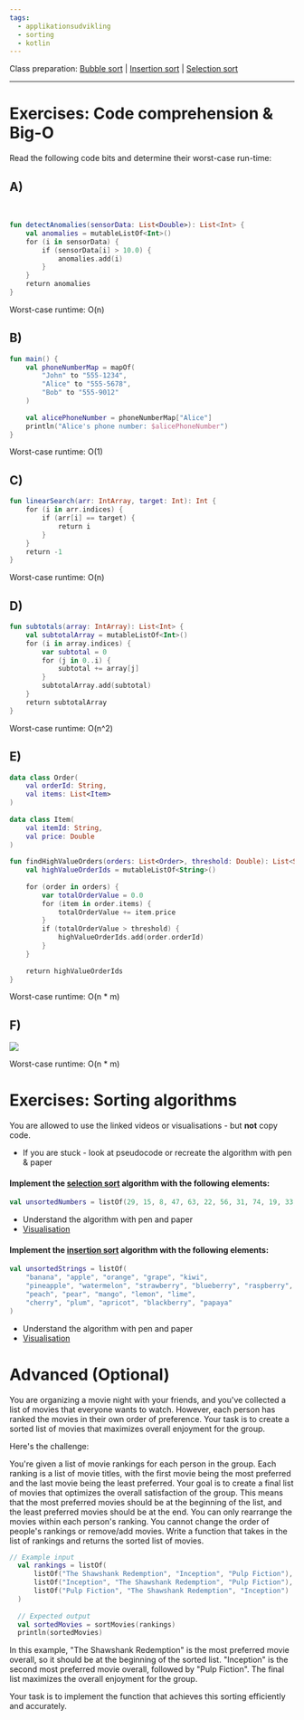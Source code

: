 ```yaml
---
tags:
  - applikationsudvikling
  - sorting
  - kotlin
---
```

Class preparation: [Bubble sort](https://youtu.be/RT-hUXUWQ2I?si=gzVNCZyj4D0chmzD) | [Insertion sort](https://youtu.be/O0VbBkUvriI?si=WMZfxMIHavfkC5wK) | [Selection sort](https://youtu.be/3hH8kTHFw2A?si=bI561cJX1JdWpOu6)
___
# Exercises: Code comprehension & Big-O

Read the following code bits and determine their worst-case run-time:

## **A)**
​
```kotlin
fun detectAnomalies(sensorData: List<Double>): List<Int> {
    val anomalies = mutableListOf<Int>()
    for (i in sensorData) {
        if (sensorData[i] > 10.0) {
            anomalies.add(i)
        }
    }
    return anomalies
}
```

Worst-case runtime: O(n)

## **B)**

```kotlin
fun main() {
    val phoneNumberMap = mapOf(
        "John" to "555-1234",
        "Alice" to "555-5678",
        "Bob" to "555-9012"
    )
​
    val alicePhoneNumber = phoneNumberMap["Alice"]
    println("Alice's phone number: $alicePhoneNumber")
}
```

Worst-case runtime: O(1)

## **C)**

```kotlin
fun linearSearch(arr: IntArray, target: Int): Int {
    for (i in arr.indices) {
        if (arr[i] == target) {
            return i
        }
    }
    return -1
}
```

Worst-case runtime: O(n)

## **D)**

```kotlin
fun subtotals(array: IntArray): List<Int> {
    val subtotalArray = mutableListOf<Int>()
    for (i in array.indices) {
        var subtotal = 0
        for (j in 0..i) {
            subtotal += array[j]
        }
        subtotalArray.add(subtotal)
    }
    return subtotalArray
}
```

Worst-case runtime: O(n^2)

## **E)**

```kotlin
data class Order(
    val orderId: String,
    val items: List<Item>
)
​
data class Item(
    val itemId: String,
    val price: Double
)
​
fun findHighValueOrders(orders: List<Order>, threshold: Double): List<String> {
    val highValueOrderIds = mutableListOf<String>()
​
    for (order in orders) {
        var totalOrderValue = 0.0
        for (item in order.items) {
            totalOrderValue += item.price
        }
        if (totalOrderValue > threshold) {
            highValueOrderIds.add(order.orderId)
        }
    }
​
    return highValueOrderIds
}
```

Worst-case runtime: O(n * m)

## **F)**

![](https://filerepository.itslearning.com/5f751072-72c4-4375-bc06-2a68aac2d5e4?Token=o68GAFS8DQDg6thlAAAAACAALeHYmS94y_nTXRFf3KqmZX0h3ym2kx27qZ2jKed8J-8AAA)

Worst-case runtime: O(n * m)

# Exercises: Sorting algorithms

You are allowed to use the linked videos or visualisations - but **not** copy code.

- If you are stuck - look at pseudocode or recreate the algorithm with pen & paper

#### Implement the [selection sort](https://www.youtube.com/watch?v=3hH8kTHFw2A) algorithm with the following elements:

```kotlin
val unsortedNumbers = listOf(29, 15, 8, 47, 63, 22, 56, 31, 74, 19, 33, 41, 52, 60, 10, 88, 92, 38, 45, 17)
```

- Understand the algorithm with pen and paper
- [Visualisation](https://www.youtube.com/watch?v=Iccmrk2ZWoc)


#### Implement the [insertion sort](https://www.youtube.com/watch?v=O0VbBkUvriI) algorithm with the following elements:

```kotlin
val unsortedStrings = listOf(
    "banana", "apple", "orange", "grape", "kiwi", 
    "pineapple", "watermelon", "strawberry", "blueberry", "raspberry", 
    "peach", "pear", "mango", "lemon", "lime", 
    "cherry", "plum", "apricot", "blackberry", "papaya"
)
```

- Understand the algorithm with pen and paper
- [Visualisation](https://youtu.be/JU767SDMDvA?si=3pT2PlxJW48F3wll)


# **Advanced (Optional)**

You are organizing a movie night with your friends, and you've collected a list of movies that everyone wants to watch. However, each person has ranked the movies in their own order of preference. Your task is to create a sorted list of movies that maximizes overall enjoyment for the group.

Here's the challenge:

You're given a list of movie rankings for each person in the group. Each ranking is a list of movie titles, with the first movie being the most preferred and the last movie being the least preferred. Your goal is to create a final list of movies that optimizes the overall satisfaction of the group. This means that the most preferred movies should be at the beginning of the list, and the least preferred movies should be at the end. You can only rearrange the movies within each person's ranking. You cannot change the order of people's rankings or remove/add movies. Write a function that takes in the list of rankings and returns the sorted list of movies.

```kotlin
// Example input
  val rankings = listOf(
      listOf("The Shawshank Redemption", "Inception", "Pulp Fiction"),
      listOf("Inception", "The Shawshank Redemption", "Pulp Fiction"),
      listOf("Pulp Fiction", "The Shawshank Redemption", "Inception")
  )
​
  // Expected output
  val sortedMovies = sortMovies(rankings)
  println(sortedMovies)
```

In this example, "The Shawshank Redemption" is the most preferred movie overall, so it should be at the beginning of the sorted list. "Inception" is the second most preferred movie overall, followed by "Pulp Fiction". The final list maximizes the overall enjoyment for the group.

Your task is to implement the function that achieves this sorting efficiently and accurately.